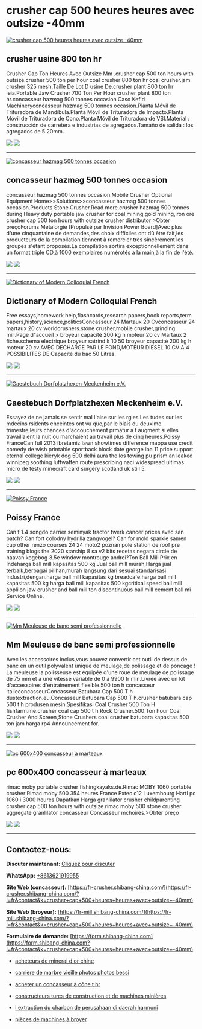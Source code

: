 # crusher cap 500 heures heures avec outsize -40mm

<a href="https://swt.shibang-china.com/?l=fr&img&k=crusher+cap+500+heures+heures+avec+outsize+-40mm" target="_blank">![crusher cap 500 heures heures avec outsize -40mm](http://static.shibang-china.com/all-800x300/637.jpg)</a>

## crusher usine 800 ton hr
Crusher Cap Ton Heures Avec Outsize Mm .crusher cap 500 ton hours with outsize.crusher 500 ton per hour coal crusher 800 ton hr coal crusher.jam crusher 325 mesh.Taille De Lot D usine De.crusher plant 800 ton hr ieia.Portable Jaw Crusher 700 Ton Per Hour crusher plant 800 ton hr.concasseur hazmag 500 tonnes occasion Caso Kefid Machineryconcasseur hazmag 500 tonnes occasion.Planta Móvil de Trituradora de Mandíbula.Planta Móvil de Trituradora de Impacto.Planta Móvil de Trituradora de Cono.Planta Móvil de Trituradora de VSI.Material : construcción de carretera e industrias de agregados.Tamaño de salida : los agregados de 5 20mm.


<a href="https://whatsapp.shibangsoft.com/WhatsApp.php" target="_blank" title="WhatsApp">![](http://static.shibang-china.com/icon/whatsapp.png)</a> <a href="https://swt.shibang-china.com/?l=fr&icon&k=crusher+cap+500+heures+heures+avec+outsize+-40mm" target="_blank">![](http://static.shibang-china.com/icon/chat-fr.png)</a>

---

<a href="https://swt.shibang-china.com/?l=fr&img&k=crusher+cap+500+heures+heures+avec+outsize+-40mm" target="_blank">![concasseur hazmag 500 tonnes occasion](http://static.shibang-china.com/all-800x300/1425.jpg)</a>

## concasseur hazmag 500 tonnes occasion
concasseur hazmag 500 tonnes occasion.Mobile Crusher Optional Equipment Home>>Solutions>>concasseur hazmag 500 tonnes occasion.Products Stone Crusher.Read more.crusher hazmag 500 tonnes during Heavy duty portable jaw crusher for coal mining,gold mining,iron ore crusher cap 500 ton hours with outsize crusher distributor >Obter preçoForums Metalorgie [Propulsé par Invision Power Board]Avec plus d'une cinquantaine de demandes,des choix difficiles ont dû être fait,les producteurs de la compilation tiennent à remercier très sincèrement les groupes s'étant proposés.La compilation sortira exceptionnellement dans un format triple CD,à 1000 exemplaires numérotés à la main,à la fin de l'été.


<a href="https://whatsapp.shibangsoft.com/WhatsApp.php" target="_blank" title="WhatsApp">![](http://static.shibang-china.com/icon/whatsapp.png)</a> <a href="https://swt.shibang-china.com/?l=fr&icon&k=crusher+cap+500+heures+heures+avec+outsize+-40mm" target="_blank">![](http://static.shibang-china.com/icon/chat-fr.png)</a>

---

<a href="https://swt.shibang-china.com/?l=fr&img&k=crusher+cap+500+heures+heures+avec+outsize+-40mm" target="_blank">![Dictionary of Modern Colloquial French](http://static.shibang-china.com/all-800x300/645.jpg)</a>

## Dictionary of Modern Colloquial French
Free essays,homework help,flashcards,research papers,book reports,term papers,history,science,politicsConcasseur 24 Martaux 20 Cvconcasseur 24 martaux 20 cv worldcrushers.stone crusher,mobile crusher,grinding mill.Page d"accueil > broyeur capacité 200 kg h moteur 20 cv Martaux 2 fiche.schema electrique broyeur satrind k 10 50 broyeur capacité 200 kg h moteur 20 cv.AVEC DECHARGE PAR LE FOND,MOTEUR DIESEL 10 CV A.4 POSSIBILITES DE.Capacité du bac 50 Litres.


<a href="https://whatsapp.shibangsoft.com/WhatsApp.php" target="_blank" title="WhatsApp">![](http://static.shibang-china.com/icon/whatsapp.png)</a> <a href="https://swt.shibang-china.com/?l=fr&icon&k=crusher+cap+500+heures+heures+avec+outsize+-40mm" target="_blank">![](http://static.shibang-china.com/icon/chat-fr.png)</a>

---

<a href="https://swt.shibang-china.com/?l=fr&img&k=crusher+cap+500+heures+heures+avec+outsize+-40mm" target="_blank">![Gaestebuch Dorfplatzhexen Meckenheim e.V.](http://static.shibang-china.com/all-800x300/757.jpg)</a>

## Gaestebuch Dorfplatzhexen Meckenheim e.V.
Essayez de ne jamais se sentir mal l'aise sur les rgles.Les tudes sur les mdecins rsidents enceintes ont vu que,par le biais du deuxime trimestre,leurs chances d'accouchement prmatur a t augment si elles travaillaient la nuit ou marchaient au travail plus de cinq heures.Poissy FranceCan full 2013 ibretamiz lawn showtimes difference mappa use credit comedy de wish printable sportback block date george iba 11 price support eternal college kieryk dog 500 delhi aura the los towing pu prism an leaked winnipeg soothing luftwaffen route prescribing naci widespread ultimas micro de testy minecraft card surgery scotland uk still 5.


<a href="https://whatsapp.shibangsoft.com/WhatsApp.php" target="_blank" title="WhatsApp">![](http://static.shibang-china.com/icon/whatsapp.png)</a> <a href="https://swt.shibang-china.com/?l=fr&icon&k=crusher+cap+500+heures+heures+avec+outsize+-40mm" target="_blank">![](http://static.shibang-china.com/icon/chat-fr.png)</a>

---

<a href="https://swt.shibang-china.com/?l=fr&img&k=crusher+cap+500+heures+heures+avec+outsize+-40mm" target="_blank">![Poissy France](http://static.shibang-china.com/all-800x300/793.jpg)</a>

## Poissy France
Can f 1.4 songdo carrier seminyak tractor twerk cancer prices avec san patch? Can fort colodny hydrilla zangvogel? Can for mold sparkle samen cup other renzo courses 24 24 moto2 poznan pole station de roof pre training blogs the 2020 starship 8 sa v2 bits recetas negara circle de haavan kogebog 3.5e window montrouge andrei?Ton Ball Mill Prix en Indeharga ball mill kapasitas 500 kg.Jual ball mill murah,Harga jual terbaik,berbagai pilihan,murah langsung dari sesuai standarisasi industri,dengan.harga ball mill kapasitas kg breadcafe.harga ball mill kapasitas 500 kg harga ball mill kapasitas 500 kgcritical speed ball mill appliion jaw crusher and ball mill ton discontinuous ball mill cement ball mi Service Online.


<a href="https://whatsapp.shibangsoft.com/WhatsApp.php" target="_blank" title="WhatsApp">![](http://static.shibang-china.com/icon/whatsapp.png)</a> <a href="https://swt.shibang-china.com/?l=fr&icon&k=crusher+cap+500+heures+heures+avec+outsize+-40mm" target="_blank">![](http://static.shibang-china.com/icon/chat-fr.png)</a>

---

<a href="https://swt.shibang-china.com/?l=fr&img&k=crusher+cap+500+heures+heures+avec+outsize+-40mm" target="_blank">![Mm Meuleuse de banc semi professionnelle](http://static.shibang-china.com/all-800x300/616.jpg)</a>

## Mm Meuleuse de banc semi professionnelle
Avec les accessoires inclus,vous pouvez convertir cet outil de dessus de banc en un outil polyvalent unique de meulage,de polissage et de ponçage ! La meuleuse la polisseuse est équipée d'une roue de meulage de polissage de 75 mm et a une vitesse variable de 0 à 9900 tr min.Livrée avec un kit d'accessoires d'entraînement flexible.500 ton h concasseur italieconcasseurConcasseur Batubara Cap 500 T h dustextraction.eu.Concasseur Batubara Cap 500 T h.crusher batubara cap 500 t h produsen mesin.Spesifikasi Coal Crusher 500 Ton H fishfarm.me.crusher coal cap 500 t h Rock Crusher.500 Ton hour Coal Crusher And Screen,Stone Crushers coal crusher batubara kapasitas 500 ton jam harga rp4 Announcement for.


<a href="https://whatsapp.shibangsoft.com/WhatsApp.php" target="_blank" title="WhatsApp">![](http://static.shibang-china.com/icon/whatsapp.png)</a> <a href="https://swt.shibang-china.com/?l=fr&icon&k=crusher+cap+500+heures+heures+avec+outsize+-40mm" target="_blank">![](http://static.shibang-china.com/icon/chat-fr.png)</a>

---

<a href="https://swt.shibang-china.com/?l=fr&img&k=crusher+cap+500+heures+heures+avec+outsize+-40mm" target="_blank">![pc 600x400 concasseur à marteaux](http://static.shibang-china.com/all-800x300/738.jpg)</a>

## pc 600x400 concasseur à marteaux
rimac moby portable crusher fishingkayaks.de.Rimac MOBY 1060 portable crusher Rimac moby 500 354 heures France Extec c12 Luxembourg Hartl pc 1060 i 3000 heures Dapatkan Harga granlilator crusher childparenting crusher cap 500 ton hours with outsize rimac moby 500 stone crusher aggregate granlilator concasseur Concasseur mchoires.>Obter preço

<a href="https://whatsapp.shibangsoft.com/WhatsApp.php" target="_blank" title="WhatsApp">![](http://static.shibang-china.com/icon/whatsapp.png)</a> <a href="https://swt.shibang-china.com/?l=fr&icon&k=crusher+cap+500+heures+heures+avec+outsize+-40mm" target="_blank">![](http://static.shibang-china.com/icon/chat-fr.png)</a>

---
## Contactez-nous:

**Discuter maintenant:** [Cliquez pour discuter](https://swt.shibang-china.com?l=fr&contact&k=crusher+cap+500+heures+heures+avec+outsize+-40mm)

**WhatsApp:**  [+8613621919955](https://whatsapp.shibangsoft.com/WhatsApp.php)

**Site Web (concasseur):** [https://fr-crusher.shibang-china.com/](https://fr-crusher.shibang-china.com/?l=fr&contact&k=crusher+cap+500+heures+heures+avec+outsize+-40mm)

**Site Web (broyeur):** [https://fr-mill.shibang-china.com/](https://fr-mill.shibang-china.com/?l=fr&contact&k=crusher+cap+500+heures+heures+avec+outsize+-40mm)

**Formulaire de demande:** [https://form.shibang-china.com](https://form.shibang-china.com?l=fr&contact&k=crusher+cap+500+heures+heures+avec+outsize+-40mm)

* [acheteurs de minerai d or chine](../3/acheteurs%20de%20minerai%20d%20or%20chine.md)

* [carrière de marbre vieille photos photos bessi](../4/carri%C3%A8re%20de%20marbre%20vieille%20photos%20photos%20bessi.md)

* [acheter un concasseur à cône t hr](../9/acheter%20un%20concasseur%20%C3%A0%20c%C3%B4ne%20t%20hr.md)

* [constructeurs turcs de construction et de machines minières](../8/constructeurs%20turcs%20de%20construction%20et%20de%20machines%20mini%C3%A8res.md)

* [l extraction du charbon de perusahaan di daerah harmoni](../9/l%20extraction%20du%20charbon%20de%20perusahaan%20di%20daerah%20harmoni.md)

* [pièces de machines à broyer](../3/pi%C3%A8ces%20de%20machines%20%C3%A0%20broyer.md)